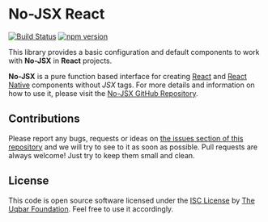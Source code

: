 # No-JSX React

[![Build Status](https://travis-ci.org/uqbar-project/njsx-react.svg?branch=master)](https://travis-ci.org/uqbar-project/njsx-react)
[![npm version](https://badge.fury.io/js/njsx-react.svg)](https://badge.fury.io/js/njsx-react)

This library provides a basic configuration and default components to work with **No-JSX** in **React** projects.

**No-JSX** is a pure function based interface for creating [React](https://facebook.github.io/react/) and [React Native](https://facebook.github.io/react-native/) components without *JSX* tags. For more details and information on how to use it, please visit the [No-JSX GitHub Repository](https://github.com/uqbar-project/njsx).


## Contributions

Please report any bugs, requests or ideas on [the issues section of this repository](https://github.com/uqbar-project/njsx-react/issues) and we will try to see to it as soon as possible.
Pull requests are always welcome! Just try to keep them small and clean.


## License

This code is open source software licensed under the [ISC License](https://opensource.org/licenses/ISC) by [The Uqbar Foundation](http://www.uqbar-project.org/). Feel free to use it accordingly.